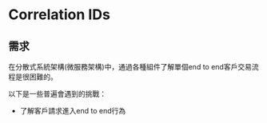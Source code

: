 # Correlation IDs

## 需求
在分散式系統架構(微服務架構)中，通過各種組件了解單個end to end客戶交易流程是很困難的。

以下是一些普遍會遇到的挑戰：
* 了解客戶請求進入end to end行為
<!--stackedit_data:
eyJoaXN0b3J5IjpbNDk1NzU5NTIzLC0xODAyODYwNjMxLDEzNz
M5Mjk2MjVdfQ==
-->